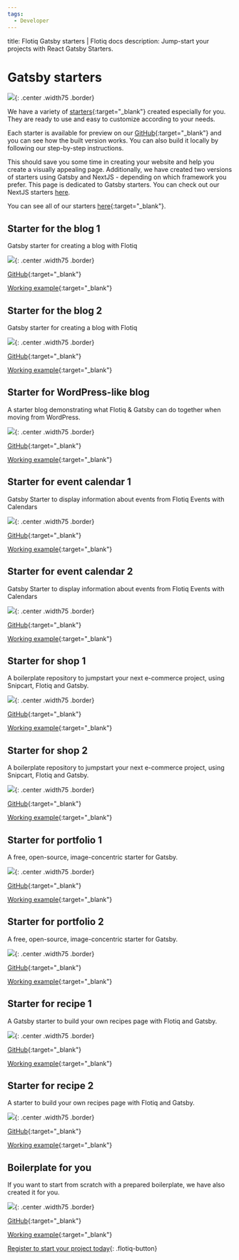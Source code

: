 ```yaml
---
tags:
  - Developer
---
```


title: Flotiq Gatsby starters | Flotiq docs
description: Jump-start your projects with React Gatsby Starters.

# Gatsby starters

![](images/gatsby/gatsby-starters.png){: .center .width75 .border}

We have a variety of [starters](https://flotiq.com/starters/){:target="_blank"} created especially for you. They are ready to use and easy to customize according to your needs.

Each starter is available for preview on our [GitHub](https://github.com/flotiq){:target="_blank"} and you can see how the built version works. You can also build it locally by following our step-by-step instructions.

This should save you some time in creating your website and help you create a visually appealing page. Additionally, we have created two versions of starters using Gatsby and NextJS - depending on which framework you prefer. This page is dedicated to Gatsby starters. You can check out our NextJS starters [here](../nextjs/).

You can see all of our starters [here](https://flotiq.com/starters/){:target="_blank"}.

## Starter for the blog 1

Gatsby starter for creating a blog with Flotiq

![](images/gatsby/flotiq-starter-blog-1.png){: .center .width75 .border}

[GitHub](https://github.com/flotiq/flotiq-gatsby-blog-1){:target="_blank"}

[Working example](https://flotiq-gatsby-blog-1.netlify.app){:target="_blank"}

## Starter for the blog 2

Gatsby starter for creating a blog with Flotiq

![](images/gatsby/flotiq-starter-blog-2.png){: .center .width75 .border}

[GitHub](https://github.com/flotiq/flotiq-gatsby-blog-2){:target="_blank"}

[Working example](https://flotiq-gatsby-blog-2.netlify.app){:target="_blank"}

## Starter for WordPress-like blog

A starter blog demonstrating what Flotiq & Gatsby can do together when moving from WordPress.

![](images/gatsby/flotiq-starter-blogposts-wordpress.png){: .center .width75 .border}

[GitHub](https://github.com/flotiq/gatsby-starter-wordpress-blog){:target="_blank"}

[Working example](https://flotiq-gatsby-starter-wordpress-blog.netlify.app/){:target="_blank"}

## Starter for event calendar 1

Gatsby Starter to display information about events from Flotiq Events with Calendars

![](images/gatsby/flotiq-starter-event-1.png){: .center .width75 .border}

[GitHub](https://github.com/flotiq/flotiq-gatsby-event-1){:target="_blank"}

[Working example](https://flotiq-gatsby-event-1.netlify.app){:target="_blank"}

## Starter for event calendar 2

Gatsby Starter to display information about events from Flotiq Events with Calendars

![](images/gatsby/flotiq-starter-event-2.png){: .center .width75 .border}

[GitHub](https://github.com/flotiq/flotiq-gatsby-event-2){:target="_blank"}

[Working example](https://flotiq-gatsby-event-2.netlify.app){:target="_blank"}

## Starter for shop 1

A boilerplate repository to jumpstart your next e-commerce project, using Snipcart, Flotiq and Gatsby.

![](images/gatsby/flotiq-starter-shop-1.png){: .center .width75 .border}

[GitHub](https://github.com/flotiq/flotiq-gatsby-shop-1){:target="_blank"}

[Working example](https://flotiq-gatsby-shop-1.netlify.app){:target="_blank"}

## Starter for shop 2

A boilerplate repository to jumpstart your next e-commerce project, using Snipcart, Flotiq and Gatsby.

![](images/gatsby/flotiq-starter-shop-2.png){: .center .width75 .border}

[GitHub](https://github.com/flotiq/flotiq-gatsby-shop-2){:target="_blank"}

[Working example](https://flotiq-gatsby-shop-2.netlify.app){:target="_blank"}

## Starter for portfolio 1

A free, open-source, image-concentric starter for Gatsby.

![](images/gatsby/flotiq-starter-portfolio-1.png){: .center .width75 .border}

[GitHub](https://github.com/flotiq/flotiq-gatsby-portfolio-1){:target="_blank"}

[Working example](https://flotiq-gatsby-portfolio-1.netlify.app){:target="_blank"}

## Starter for portfolio 2

A free, open-source, image-concentric starter for Gatsby.

![](images/gatsby/flotiq-starter-portfolio-2.png){: .center .width75 .border}

[GitHub](https://github.com/flotiq/flotiq-gatsby-portfolio-2){:target="_blank"}

[Working example](https://flotiq-gatsby-portfolio-2.netlify.app){:target="_blank"}

## Starter for recipe 1

A Gatsby starter to build your own recipes page with Flotiq and Gatsby.

![](images/gatsby/flotiq-starter-recipe-1.png){: .center .width75 .border}

[GitHub](https://github.com/flotiq/flotiq-gatsby-recipe-1){:target="_blank"}

[Working example](https://flotiq-gatsby-recipe-1.netlify.app){:target="_blank"}

## Starter for recipe 2

A starter to build your own recipes page with Flotiq and Gatsby.

![](images/gatsby/flotiq-starter-recipe-2.png){: .center .width75 .border}

[GitHub](https://github.com/flotiq/flotiq-gatsby-recipe-2){:target="_blank"}

[Working example](https://flotiq-gatsby-recipe-2.netlify.app){:target="_blank"}

## Boilerplate for you

If you want to start from scratch with a prepared boilerplate, we have also created it for you.

![](images/gatsby/flotiq-starter-boilerplate.png){: .center .width75 .border}

[GitHub](https://github.com/flotiq/gatsby-starter-boilerplate){:target="_blank"}

[Working example](https://gatsby-starter-boilerplate.netlify.app){:target="_blank"}

[Register to start your project today](https://editor.flotiq.com/register?plan=1ef44daa-fdc3-6790-960e-cb20a0848bfa){: .flotiq-button}
